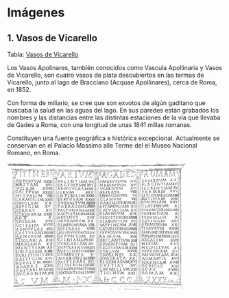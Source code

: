 # Imágenes

## 1. Vasos de Vicarello

Tabla: [Vasos de Vicarello](Vicarello%20Beaker%202_ablativo.csv)   

Los Vasos Apolinares, también conocidos como Vascula Apollinaria y Vasos de Vicarello, son cuatro vasos de plata descubiertos en las termas de Vicarello, junto al lago de Bracciano (Acquae Apollinares), cerca de Roma, en 1852.

Con forma de miliario, se cree que son exvotos de algún gaditano que buscaba la salud en las aguas del lago. En sus paredes están grabados los nombres y las distancias entre las distintas estaciones de la vía que llevaba de Gades a Roma, con una longitud de unas 1841 millas romanas.

Constituyen una fuente geográfica e histórica excepcional. Actualmente se conservan en el Palacio Massimo alle Terme del el Museo Nacional Romano, en Roma.

<img src="Beakers_of_Vicarello_50.png" alt="vicarello" height="300" />
